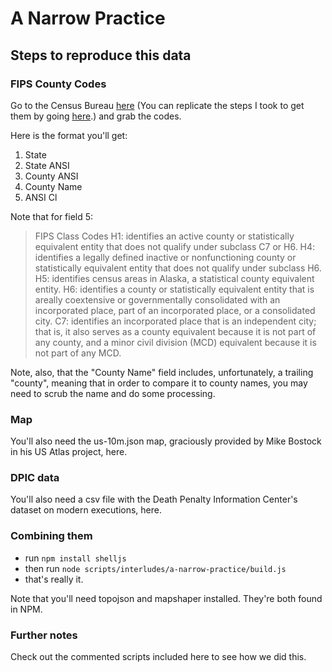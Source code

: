 # A Narrow Practice

## Steps to reproduce this data

### FIPS County Codes

Go to the Census Bureau [here](http://www.census.gov/geo/reference/codes/files/national_county.txt) (You can replicate the steps I took to get them by going [here](http://www.census.gov/geo/reference/codes/cou.html).) and grab the codes.

Here is the format you'll get:

1. State
2. State ANSI
3. County ANSI
4. County Name
5. ANSI Cl

Note that for field 5:

> FIPS Class Codes
> H1:  identifies an active county or statistically equivalent entity that does not qualify under subclass C7 or H6.
> H4:  identifies a legally defined inactive or nonfunctioning county or statistically equivalent entity that does not qualify under subclass H6.
> H5:  identifies census areas in Alaska, a statistical county equivalent entity.
> H6:  identifies a county or statistically equivalent entity that is areally coextensive or governmentally consolidated with an incorporated place, part of an incorporated place, or a consolidated city. 
> C7:  identifies an incorporated place that is an independent city; that is, it also serves as a county equivalent because it is not part of any county, and a minor civil division (MCD) equivalent because it is not part of any MCD.

Note, also, that the "County Name" field includes, unfortunately, a trailing "county", meaning that in order to compare it to county names, you may need to scrub the name and do some processing.

### Map
You'll also need the us-10m.json map, graciously provided by Mike Bostock in his US Atlas project, here.

### DPIC data
You'll also need a csv file with the Death Penalty Information Center's dataset on modern executions, here.

### Combining them

- run `npm install shelljs`
- then run `node scripts/interludes/a-narrow-practice/build.js`
- that's really it.

Note that you'll need topojson and mapshaper installed. They're both found in NPM.

### Further notes
Check out the commented scripts included here to see how we did this.